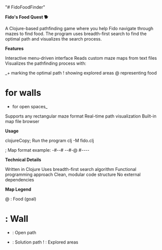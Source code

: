"# FidoFoodFinder" 

**Fido's Food Quest 🐕**

A Clojure-based pathfinding game where you help Fido navigate through mazes to find food. The program uses breadth-first search to find the optimal path and visualizes the search process.

**Features**

Interactive menu-driven interface
Reads custom maze maps from text files
Visualizes the pathfinding process with:

_+ marking the optimal path
! showing explored areas
@ representing food
# for walls
- for open spaces_


Supports any rectangular maze format
Real-time path visualization
Built-in map file browser

**Usage**

clojureCopy; Run the program
clj -M fido.clj

; Map format example:
-#--#
--#-@
#----

**Technical Details**

Written in Clojure
Uses breadth-first search algorithm
Functional programming approach
Clean, modular code structure
No external dependencies

**Map Legend**

@ : Food (goal)
# : Wall
- : Open path
+ : Solution path
! : Explored areas

